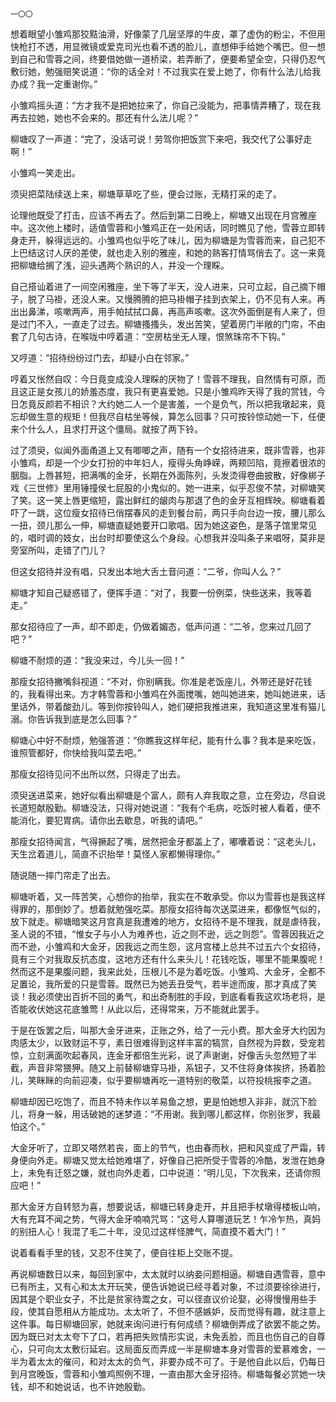     一〇〇 

   想着眼望小雏鸡那狡黠油滑，好像蒙了几层坚厚的牛皮，罩了虚伪的粉尘，不但用快枪打不透，用显微镜或爱克司光也看不透的脸儿，直想伸手给她个嘴巴。但一想到自己和雪蓉之间，终要借她做一道桥梁，若弄断了，便要希望全空，只得仍忍气敷衍她，勉强赔笑说道：“你的话全对！不过我实在爱上她了，你有什么法儿给我办成？我一定重谢你。”

   小雏鸡摇头道：“方才我不是把她拉来了，你自己没能为，把事情弄糟了，现在我再去拉她，她也不会来的。那还有什么法儿呢？”

   柳塘叹了一声道：“完了，没话可说！劳驾你把饭赏下来吧，我交代了公事好走啊！”

   小雏鸡一笑走出。

   须臾把菜陆续送上来，柳塘草草吃了些，便会过账，无精打采的走了。

   论理他既受了打击，应该不再去了。然后到第二日晚上，柳塘又出现在月宫雅座中。这次他上楼时，适值雪蓉和小雏鸡正在一处闲话，同时瞧见了他，雪蓉立即转身走开，躲得远远的。小雏鸡也似乎吃了味儿，因为柳塘是为雪蓉而来，自己犯不上巴结这讨人厌的差使，就也走入别的雅座，和她的熟客打情骂俏去了。这一来竟把柳塘给搁了浅，迎头遇两个熟识的人，并没一个理睬。

   自己搭讪着进了一间空闲雅座，坐下等了半天，没人进来，只可立起，自己摘下帽子，脱了马褂，还没人来。又慢腾腾的把马褂帽子挂到衣架上，仍不见有人来。再出出鼻涕，咳嗽两声，用手帕拭拭口鼻，再高声咳嗽。这次外面倒是有人来了，但是过门不入，一直走了过去。柳塘搔搔头，发出苦笑，望着房门半敞的门帘，不由套了几句古诗，在喉咙中哼着道：“空房枯坐无人理，恨煞珠帘不下钩。”

   又哼道：“招待纷纷过门去，却疑小白在邻家。”

   哼着又怅然自叹：今日竟变成没人理睬的厌物了！雪蓉不理我，自然情有可原，而且这正是女孩儿的娇羞态度，我只有更喜爱她。只是小雏鸡昨天得了我的赏钱，今日怎竟反颜若不相识？大约她二人一个是害羞，一个是负气，所以把我墩起来，竟忘却做生意的规矩！但我尽自枯坐等候，算怎么回事？只可按铃惊动她一下，任便来个什么人，且求打开这个僵局。就按了两下铃。

   过了须臾，似闻外面甬道上又有唧唧之声，随有一个女招待进来，既非雪蓉，也非小雏鸡，却是一个少女打扮的中年妇人，瘦得头角峥嵘，两颊凹陷，竟擦着很浓的胭脂。上唇甚短，把满嘴的金牙，长期在外面陈列，头发烫得卷曲披散，好像梆子戏《三世修》里用锤撞侯七屁股的小鬼似的。她一进来，似乎忍俊不禁，对柳塘笑了笑。这一笑上唇更缩短，露出鲜红的龈肉与那退了色的金牙互相辉映。柳塘看着吓了一跳，这位瘦女招待已俏摆春风的走到餐台前，两只手向台边一按，腰儿那么一扭，颈儿那么一伸，柳塘直疑她要开口歌唱。因为她这姿色，是落子馆里常见的，唱时调的妓女，出台时却要使这么个身段。心想我并没叫条子来唱呀，莫非是旁室所叫，走错了门儿？

   但这女招待并没有唱，只发出本地大舌土音问道：“二爷，你叫人么？”

   柳塘才知自己疑惑错了，便挥手道：“对了，我要一份例菜，快些送来，我等着走。”

   那女招待应了一声，却不即走，仍做着媚态，低声问道：“二爷，您来过几回了吧？”

   柳塘不耐烦的道：“我没来过，今儿头一回！”

   那瘦女招待撇嘴斜视道：“不对，你别瞒我。你准是老饭座儿，外带还是好花钱的，我看得出来。方才韩雪蓉和小雏鸡在外面搅嘴，她叫她进来，她叫她进来，话里话外，带着酸劲儿。等到你按铃叫人，她们硬把我推进来，我知道这里准有猫儿溺。你告诉我到底是怎么回事？”

   柳塘心中好不耐烦，勉强答道：“你瞧我这样年纪，能有什么事？我本是来吃饭，谁照管都好，你快给我叫菜去吧。”

   那瘦女招待见问不出所以然，只得走了出去。

   须臾送进菜来，她好似看出柳塘是个富人，颇有人弃我取之意，立在旁边，尽自说长道短献殷勤。柳塘没法，只得对她说道：“我有个毛病，吃饭时被人看着，便不能消化，要犯胃病。请你出去歇息，听我的请吧。”

   那瘦女招待闻言，气得撅起了嘴，居然把金牙都盖上了，嘟囔着说：“这老头儿，天生岔着道儿，简直不识抬举！莫怪人家都懒得理你。”

   随说随一摔门帘走了出去。

   柳塘听着，又一阵苦笑，心想你的抬举，我实在不敢承受。你以为雪蓉也是我这样得罪的，那倒妙了。想着就勉强吃菜。那瘦女招待每次送菜进来，都像怄气似的，放下就走。柳塘暗笑这月宫真是我遭难的地方，女招待不是不理我，就是虐待我，圣人说的不错，“惟女子与小人为难养也，近之则不逊，远之则怨”。雪蓉因我近之而不逊，小雏鸡和大金牙，因我远之而生怨，这月宫楼上总共不过五六个女招待，竟有三个对我取反抗态度，这地方还有什么来头儿！花钱吃饭，哪里不能果腹呢！然而这不是果腹问题，我来此处，压根儿不是为着吃饭。小雏鸡、大金牙，全都不足置论，我所爱的只是雪蓉。既然已为她丢丑受气，若半途而废，那才真成了笑谈！我必须使出百折不回的勇气，和出奇制胜的手段，到底看看我这欢场老将，是否能收伏她这花底雏莺！从此以后，还得常来，万不能就此罢手。

   于是在饭罢之后，叫那大金牙进来，正账之外，给了一元小费。那大金牙大约因为肉感太少，以致财运不亨，素日很难得到这样丰富的犒赏，自然视为异数，受宠若惊，立刻满面吹起春风，连金牙都倍生光彩，说了声谢谢，好像舌头忽然短了半截，声音非常猥狎。随又上前替柳塘穿马褂，系钮子，又不住将身体挨挤，扬着脸儿，笑眯眯的向前迎凑，似乎要柳塘再吃一道特别的敬菜，以符投桃报李之道。

   柳塘却因已吃饱了，而且不特未作以羊易鱼之想，更是怕她想入非非，就沉下脸儿，将身一躲，用话破她的迷梦道：“不用谢。我到哪儿都这样，你别张罗，我最怕这个。”

   大金牙听了，立即又嗒然若丧，面上的节气，也由春而秋，把和风变成了严霜，转身便向外走。柳塘又觉太给她难堪了，好像自己把所受于雪蓉的冷酷，发泄在她身上，未免有迁怒之嫌，就也向外走着，口中说道：“明儿见，下次我来，还请你照应吧！”

   那大金牙方自转怒为喜，想要说话，柳塘已转身走开，并且把手杖墩得楼板山响，大有充耳不闻之势，气得大金牙喃喃咒骂：“这号人算哪道玩艺！乍冷乍热，真妈的别扭人心！我混了毛二十年，没见过这样怪脾气，简直摸不着大门！”

   说着看看手里的钱，又忍不住笑了，便自往柜上交账不提。

   再说柳塘数日以来，每回到家中，太太就时以纳妾问题相逼。柳塘自遇雪蓉，意中已有所主，又有心和太太开玩笑，便告诉她说已经寻着对象，不过须要徐徐进行，因其是个职业女子，不比是贫家待鬻之女，可以径直议价论娶，必得慢慢用些手段，使其自愿相从方能成功。太太听了，不但不感嫉妒，反而觉得有趣，就注意上这件事。每日柳塘回家，她就来询问进行有何成绩？柳塘倒弄成了欲罢不能之势。因为既已对太太夸下了口，若再把失败情形实说，未免丢脸，而且也伤自己的自尊心，只可向太太敷衍延宕。这局面反而弄成一半是柳塘本身对雪蓉的爱慕难舍，一半为着太太的催问，和对太太的负气，非要办成不可了。于是他自此以后，仍每日到月宫晚饭，雪蓉和小雏鸡照例不理，一直由那大金牙招待。柳塘每餐必赏她一块钱，却不和她说话，也不许她殷勤。

